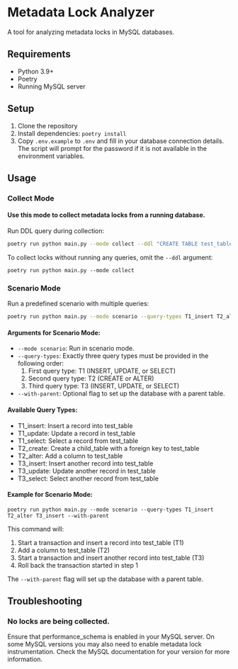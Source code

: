 # Metadata Lock Analyzer

A tool for analyzing metadata locks in MySQL databases.

## Requirements

- Python 3.9+
- Poetry
- Running MySQL server

## Setup

1. Clone the repository
2. Install dependencies: `poetry install`
3. Copy `.env.example` to `.env` and fill in your database connection details. The script will prompt for the password if it is not available in the environment variables.

## Usage

### Collect Mode
#### Use this mode to collect metadata locks from a running database.

Run DDL query during collection:

```bash
poetry run python main.py --mode collect --ddl "CREATE TABLE test_table (id INT PRIMARY KEY, val VARCHAR(255))"
```

To collect locks without running any queries, omit the `--ddl` argument:

```
poetry run python main.py --mode collect
```

### Scenario Mode

Run a predefined scenario with multiple queries:

```bash
poetry run python main.py --mode scenario --query-types T1_insert T2_alter T3_insert --with-parent
```

#### Arguments for Scenario Mode:

- `--mode scenario`: Run in scenario mode.
- `--query-types`: Exactly three query types must be provided in the following order:
  1. First query type: T1 (INSERT, UPDATE, or SELECT)
  2. Second query type: T2 (CREATE or ALTER)
  3. Third query type: T3 (INSERT, UPDATE, or SELECT)
- `--with-parent`: Optional flag to set up the database with a parent table.

#### Available Query Types:

- T1_insert: Insert a record into test_table
- T1_update: Update a record in test_table
- T1_select: Select a record from test_table
- T2_create: Create a child_table with a foreign key to test_table
- T2_alter: Add a column to test_table
- T3_insert: Insert another record into test_table
- T3_update: Update another record in test_table
- T3_select: Select another record from test_table

#### Example for Scenario Mode:

```
poetry run python main.py --mode scenario --query-types T1_insert T2_alter T3_insert --with-parent
```

This command will:
1. Start a transaction and insert a record into test_table (T1)
2. Add a column to test_table (T2)
3. Start a transaction and insert another record into test_table (T3)
4. Roll back the transaction started in step 1

The `--with-parent` flag will set up the database with a parent table.

## Troubleshooting

### No locks are being collected.

Ensure that performance_schema is enabled in your MySQL server. On some MySQL versions you may also need to enable metadata lock instrumentation. Check the MySQL documentation for your version for more information.
